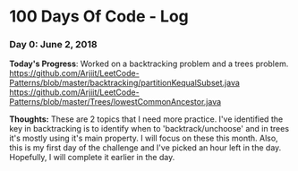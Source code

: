 # 100 Days Of Code - Log

### Day 0: June 2, 2018

**Today's Progress**: Worked on a backtracking problem and a trees problem.
https://github.com/Arjiit/LeetCode-Patterns/blob/master/backtracking/partitionKequalSubset.java
https://github.com/Arjiit/LeetCode-Patterns/blob/master/Trees/lowestCommonAncestor.java


**Thoughts:** These are 2 topics that I need more practice. I've identified the key in backtracking is to identify when to 'backtrack/unchoose' and in trees it's mostly using it's main property.  I will focus on these this month. Also, this is my first day of the challenge and I've picked an hour left in the day. Hopefully, I will complete it earlier in the day.
